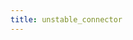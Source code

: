 ```yaml
---
title: unstable_connector
---
```


<script setup>
const docsPath = 'vue'
const packageName = '@wagmi/vue'
</script>

<!-- @include: @shared/transports/unstable_connector.md -->
